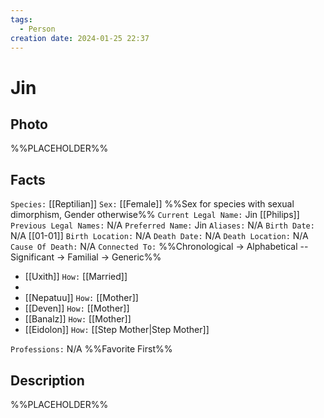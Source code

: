 ```yaml
---
tags:
  - Person
creation date: 2024-01-25 22:37
---
```

# Jin

## Photo

%%PLACEHOLDER%%

## Facts

`Species:` [[Reptilian]]
`Sex:` [[Female]] %%Sex for species with sexual dimorphism, Gender otherwise%%
`Current Legal Name:` Jin [[Philips]]
`Previous Legal Names:` N/A
`Preferred Name:` Jin
`Aliases:` N/A
`Birth Date:` N/A [[01-01]]
`Birth Location:` N/A
`Death Date:` N/A
`Death Location:` N/A
`Cause Of Death:` N/A
`Connected To:` %%Chronological -> Alphabetical -- Significant -> Familial -> Generic%%
- [[Uxith]] `How:` [[Married]]
- 
- [[Nepatuu]] `How:` [[Mother]]
- [[Deven]] `How:` [[Mother]]
- [[Banalz]] `How:` [[Mother]]
- [[Eidolon]] `How:` [[Step Mother|Step Mother]]

`Professions:` N/A %%Favorite First%%

## Description

%%PLACEHOLDER%%
